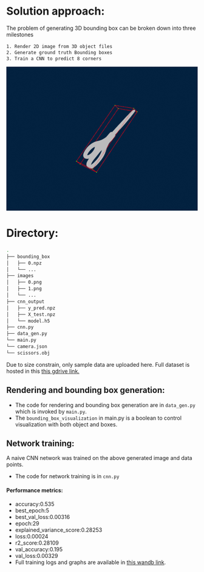 # Solution approach:
The problem of generating 3D bounding box can be broken down into three milestones
```
1. Render 2D image from 3D object files
2. Generate ground truth Bounding boxes
3. Train a CNN to predict 8 corners  
```
![](https://github.com/TejoramV/3D_Object_Detection/blob/main/ezgif-5-5e81d69082.gif)

# Directory:
```bash
.
├── bounding_box
│   ├── 0.npz
│   └── ...
├── images
│   ├── 0.png
│   ├── 1.png
│   └── ...
├── cnn_output
│   ├── y_pred.npz
│   ├── X_test.npz
│   └── model.h5
├── cnn.py
├── data_gen.py
└── main.py
└── camera.json
└── scissors.obj
```
Due to size constrain, only sample data are uploaded here. Full dataset is hosted in this [this gdrive link.](https://drive.google.com/drive/folders/1jEBK0gtiQX9h6plHwfHp1bG_G2e3y1cH?usp=sharing)


## Rendering and bounding box generation:
+ The code for rendering and bounding box generation are in `data_gen.py` which is invoked by `main.py`.
+ The `bounding_box_visualization` in main.py is a boolean to control visualization with both object and boxes.


## Network training:
A naive CNN network was trained on the above generated image and data points.
+ The code for network training is in `cnn.py`

#### Performance metrics:
+ accuracy:0.535
+ best_epoch:5
+ best_val_loss:0.00316
+ epoch:29
+ explained_variance_score:0.28253
+ loss:0.00024
+ r2_score:0.28109
+ val_accuracy:0.195
+ val_loss:0.00329
+ Full training logs and graphs are available in [this wandb link](https://wandb.ai/tejoram_vivekanandan/3D_Corner_Detection_CNN?workspace=user-tejoram_vivekanandan).
